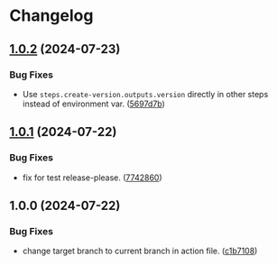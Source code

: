 # Changelog

## [1.0.2](https://github.com/dmytkach/news-aggregator/compare/v1.0.1...v1.0.2) (2024-07-23)


### Bug Fixes

* Use `steps.create-version.outputs.version` directly in other steps instead of environment var. ([5697d7b](https://github.com/dmytkach/news-aggregator/commit/5697d7bf6188ab978de794d303fc4b7f9bb946de))

## [1.0.1](https://github.com/dmytkach/news-aggregator/compare/v1.0.0...v1.0.1) (2024-07-22)


### Bug Fixes

* fix for test release-please. ([7742860](https://github.com/dmytkach/news-aggregator/commit/774286032a468bc169056847704bab77ce5ce0be))

## 1.0.0 (2024-07-22)


### Bug Fixes

* change target branch to current branch in action file. ([c1b7108](https://github.com/dmytkach/news-aggregator/commit/c1b7108595183d1e9a437b3351b762895fd408cb))
